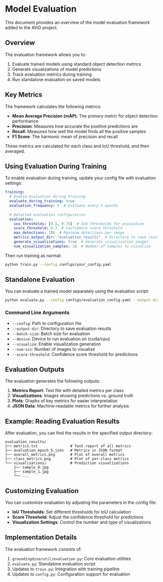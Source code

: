 # Model Evaluation

This document provides an overview of the model evaluation framework added to the AViD project.

## Overview

The evaluation framework allows you to:

1. Evaluate trained models using standard object detection metrics
2. Generate visualizations of model predictions
3. Track evaluation metrics during training
4. Run standalone evaluation on saved models

## Key Metrics

The framework calculates the following metrics:

- **Mean Average Precision (mAP)**: The primary metric for object detection performance
- **Precision**: Measures how accurate the positive predictions are
- **Recall**: Measures how well the model finds all the positive samples  
- **F1 Score**: The harmonic mean of precision and recall

These metrics are calculated for each class and IoU threshold, and then averaged.

## Using Evaluation During Training

To enable evaluation during training, update your config file with evaluation settings:

```yaml
training:
  # Enable evaluation during training
  evaluate_during_training: true
  evaluation_frequency: 5  # Evaluate every 5 epochs
  
  # Detailed evaluation configuration
  evaluation:
    iou_thresholds: [0.5, 0.75]  # IoU thresholds for evaluation
    score_threshold: 0.3  # Confidence score threshold
    max_detections: 100  # Maximum detections per image
    metrics_output_dir: "evaluation_results"  # Directory to save results
    generate_visualizations: true  # Generate visualization images
    num_visualization_samples: 10  # Number of samples to visualize
```

Then run training as normal:

```bash
python train.py --config configs/your_config.yaml
```

## Standalone Evaluation

You can evaluate a trained model separately using the evaluation script:

```bash
python evaluate.py --config configs/evaluation_config.yaml --output-dir results/evaluation
```

### Command Line Arguments

- `--config`: Path to configuration file
- `--output-dir`: Directory to save evaluation results
- `--batch-size`: Batch size for evaluation
- `--device`: Device to run evaluation on (cuda/cpu)
- `--visualize`: Enable visualization generation
- `--num-vis`: Number of images to visualize
- `--score-threshold`: Confidence score threshold for predictions

## Evaluation Outputs

The evaluation generates the following outputs:

1. **Metrics Report**: Text file with detailed metrics per class
2. **Visualizations**: Images showing predictions vs. ground truth
3. **Plots**: Graphs of key metrics for easier interpretation
4. **JSON Data**: Machine-readable metrics for further analysis

## Example: Reading Evaluation Results

After evaluation, you can find the results in the specified output directory:

```
evaluation_results/
├── metrics.txt               # Text report of all metrics
├── evaluation_epoch_5.json   # Metrics in JSON format
├── overall_metrics.png       # Plot of overall metrics
├── class_metrics.png         # Plot of per-class metrics
└── visualizations/           # Prediction visualizations
    ├── sample_0.jpg
    ├── sample_1.jpg
    └── ...
```

## Customizing Evaluation

You can customize evaluation by adjusting the parameters in the config file:

- **IoU Thresholds**: Set different thresholds for IoU calculation
- **Score Threshold**: Adjust the confidence threshold for predictions
- **Visualization Settings**: Control the number and type of visualizations

## Implementation Details

The evaluation framework consists of:

1. `groundingdino/util/evaluation.py`: Core evaluation utilities
2. `evaluate.py`: Standalone evaluation script
3. Updates to `train.py`: Integration with training pipeline
4. Updates to `config.py`: Configuration support for evaluation 